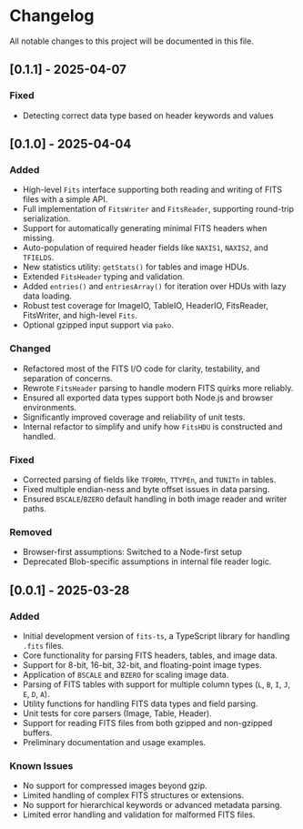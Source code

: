 # Changelog

All notable changes to this project will be documented in this file.

## [0.1.1] - 2025-04-07
### Fixed
- Detecting correct data type based on header keywords and values

## [0.1.0] - 2025-04-04

### Added
- High-level `Fits` interface supporting both reading and writing of FITS files with a simple API.
- Full implementation of `FitsWriter` and `FitsReader`, supporting round-trip serialization.
- Support for automatically generating minimal FITS headers when missing.
- Auto-population of required header fields like `NAXIS1`, `NAXIS2`, and `TFIELDS`.
- New statistics utility: `getStats()` for tables and image HDUs.
- Extended `FitsHeader` typing and validation.
- Added `entries()` and `entriesArray()` for iteration over HDUs with lazy data loading.
- Robust test coverage for ImageIO, TableIO, HeaderIO, FitsReader, FitsWriter, and high-level `Fits`.
- Optional gzipped input support via `pako`.

### Changed
- Refactored most of the FITS I/O code for clarity, testability, and separation of concerns.
- Rewrote `FitsHeader` parsing to handle modern FITS quirks more reliably.
- Ensured all exported data types support both Node.js and browser environments.
- Significantly improved coverage and reliability of unit tests.
- Internal refactor to simplify and unify how `FitsHDU` is constructed and handled.

### Fixed
- Corrected parsing of fields like `TFORMn`, `TTYPEn`, and `TUNITn` in tables.
- Fixed multiple endian-ness and byte offset issues in data parsing.
- Ensured `BSCALE`/`BZERO` default handling in both image reader and writer paths.

### Removed
- Browser-first assumptions: Switched to a Node-first setup
- Deprecated Blob-specific assumptions in internal file reader logic.



## [0.0.1] - 2025-03-28
### Added
- Initial development version of `fits-ts`, a TypeScript library for handling `.fits` files.
- Core functionality for parsing FITS headers, tables, and image data.
- Support for 8-bit, 16-bit, 32-bit, and floating-point image types.
- Application of `BSCALE` and `BZERO` for scaling image data.
- Parsing of FITS tables with support for multiple column types (`L`, `B`, `I`, `J`, `E`, `D`, `A`).
- Utility functions for handling FITS data types and field parsing.
- Unit tests for core parsers (Image, Table, Header).
- Support for reading FITS files from both gzipped and non-gzipped buffers.
- Preliminary documentation and usage examples.

### Known Issues
- No support for compressed images beyond gzip.
- Limited handling of complex FITS structures or extensions.
- No support for hierarchical keywords or advanced metadata parsing.
- Limited error handling and validation for malformed FITS files.
